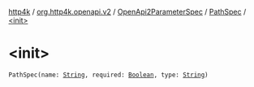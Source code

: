 [http4k](../../../index.md) / [org.http4k.openapi.v2](../../index.md) / [OpenApi2ParameterSpec](../index.md) / [PathSpec](index.md) / [&lt;init&gt;](./-init-.md)

# &lt;init&gt;

`PathSpec(name: `[`String`](https://kotlinlang.org/api/latest/jvm/stdlib/kotlin/-string/index.html)`, required: `[`Boolean`](https://kotlinlang.org/api/latest/jvm/stdlib/kotlin/-boolean/index.html)`, type: `[`String`](https://kotlinlang.org/api/latest/jvm/stdlib/kotlin/-string/index.html)`)`